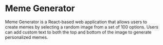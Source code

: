   # Meme Generator

Meme Generator is a React-based web application that allows users to create memes by selecting a random image from a set of 100 options. Users can add custom text to both the top and bottom of the image to generate personalized memes.
